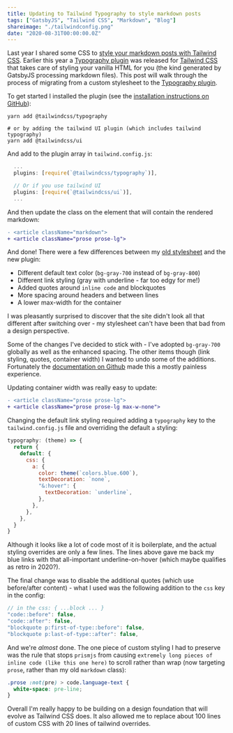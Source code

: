 ```yaml
---
title: Updating to Tailwind Typography to style markdown posts
tags: ["GatsbyJS", "Tailwind CSS", "Markdown", "Blog"]
shareimage: "./tailwindconfig.png"
date: "2020-08-31T00:00:00.0Z"
---
```


Last year I shared some CSS to [style your markdown posts with Tailwind CSS]. Earlier this year a [Typography plugin] was released for [Tailwind CSS] that takes care of styling your vanilla HTML for you (the kind generated by GatsbyJS processing markdown files). This post will walk through the process of migrating from a custom stylesheet to the [Typography plugin].

To get started I installed the plugin (see the [installation instructions on GitHub][tailwind typography installation instructions]):

```shell
yarn add @tailwindcss/typography

# or by adding the tailwind UI plugin (which includes tailwind typography)
yarn add @tailwindcss/ui
```

And add to the plugin array in `tailwind.config.js`:

```javascript
  ...
  plugins: [require(`@tailwindcss/typography`)],

  // Or if you use tailwind UI
  plugins: [require(`@tailwindcss/ui`)],
  ...
```

And then update the class on the element that will contain the rendered markdown:

```diff
- <article className="markdown">
+ <article className="prose prose-lg">
```

And done! There were a few differences between my [old stylesheet][style your markdown posts with tailwind css] and the new plugin:

- Different default text color (`bg-gray-700` instead of `bg-gray-800`)
- Different link styling (gray with underline - far too edgy for me!)
- Added quotes around `inline code` and blockquotes
- More spacing around headers and between lines
- A lower max-width for the container

I was pleasantly surprised to discover that the site didn't look all that different after switching over - my stylesheet can't have been that bad from a design perspective.

Some of the changes I've decided to stick with - I've adopted `bg-gray-700` globally as well as the enhanced spacing. The other items though (link styling, quotes, container width) I wanted to undo some of the additions. Fortunately the [documentation on Github][typography documentation] made this a mostly painless experience.

Updating container width was really easy to update:

```diff
- <article className="prose prose-lg">
+ <article className="prose prose-lg max-w-none">
```

Changing the default link styling required adding a `typography` key to the `tailwind.config.js` file and overriding the default `a` styling:

```javascript
typography: (theme) => {
  return {
    default: {
      css: {
        a: {
          color: theme(`colors.blue.600`),
          textDecoration: `none`,
          "&:hover": {
            textDecoration: `underline`,
          },
        },
      },
    },
  }
}
```

Although it looks like a lot of code most of it is boilerplate, and the actual styling overrides are only a few lines. The lines above gave me back my blue links with that all-important underline-on-hover (which maybe qualifies as retro in 2020?).

The final change was to disable the additional quotes (which use before/after content) - what I used was the following addition to the `css` key in the config:

```javascript
// in the css: { ...block ... }
"code::before": false,
"code::after": false,
"blockquote p:first-of-type::before": false,
"blockquote p:last-of-type::after": false,
```

And we're _almost_ done. The one piece of custom styling I had to preserve was the rule that stops `prismjs` from causing `extremely long pieces of inline code (like this one here)` to scroll rather than wrap (now targeting `prose`, rather than my old `markdown` class):

```css
.prose :not(pre) > code.language-text {
  white-space: pre-line;
}
```

Overall I'm really happy to be building on a design foundation that will evolve as Tailwind CSS does. It also allowed me to replace about 100 lines of custom CSS with 20 lines of tailwind overrides.

[style your markdown posts with tailwind css]: /blog/2019/08/styling-markdown-tailwind-gatsby/
[tailwind css]: https://tailwindcss.com/
[typography plugin]: https://tailwindcss.com/docs/typography-plugin
[typography documentation]: https://github.com/tailwindlabs/tailwindcss-typography
[tailwind typography installation instructions]: https://github.com/tailwindlabs/tailwindcss-typography#installation
